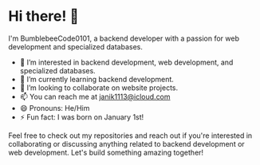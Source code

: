 # Hi there! 👋

I'm BumblebeeCode0101, a backend developer with a passion for web development and specialized databases.

- 👀 I’m interested in backend development, web development, and specialized databases.
- 🌱 I’m currently learning backend development.
- 💞️ I’m looking to collaborate on website projects.
- 📫 You can reach me at janik1113@icloud.com
- 😄 Pronouns: He/Him
- ⚡ Fun fact: I was born on January 1st!

Feel free to check out my repositories and reach out if you're interested in collaborating or discussing anything related to backend development or web development. Let's build something amazing together!
